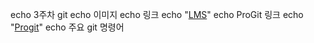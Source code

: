 echo 3주차 git
echo 이미지
echo 링크
echo "[LMS](http://lms.kau.ac.kr/)"
echo ProGit 링크
echo "[Progit](http://git-scm.com/book/en/v2)"
echo 주요 git 명령어

